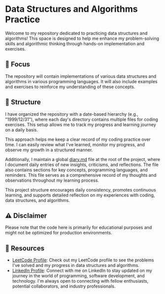 # Data Structures and Algorithms Practice

Welcome to my repository dedicated to practicing data structures and algorithms! This space is designed to help me enhance my problem-solving skills and algorithmic thinking through hands-on implementation and exercises.

## 🎯 Focus
The repository will contain implementations of various data structures and algorithms in various programming languages. It will also include examples and exercises to reinforce my understanding of these concepts.

## 📂 Structure
I have organized the repository with a date-based hierarchy (e.g., "1999/12/31"), where each day's directory contains multiple files for coding exercises. This setup allows me to track my progress and learning journey on a daily basis.

This approach helps me keep a clear record of my coding practice over time. I can easily review what I've learned, monitor my progress, and observe my growth in a structured manner.

Additionally, I maintain a global [diary.md](diary.md) file at the root of the project, where I document daily entries of new insights, criticisms, and reflections. The file also contains sections for key concepts, programming languages, and reminders. This file serves as a comprehensive record of my thoughts and observations throughout my learning process.

This project structure encourages daily consistency, promotes continuous learning, and supports detailed reflection on my experiences with coding, data structures, and algorithms.

## ⚠️ Disclaimer
Please note that the code here is primarily for educational purposes and might not be optimized for production environments.

## 🔗 Resources
- [LeetCode Profile](https://leetcode.com/sikatram/): Check out my LeetCode profile to see the problems I've solved and my progress in data structures and algorithms.
- [LinkedIn Profile](https://www.linkedin.com/in/alexmartakis/): Connect with me on LinkedIn to stay updated on my journey in the world of programming, software development, and technology. I'm always open to connecting with fellow enthusiasts, potential collaborators, and industry professionals.